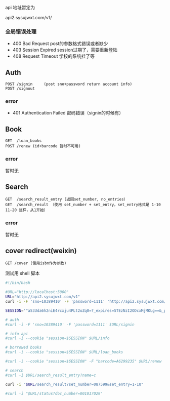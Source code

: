 api 地址暂定为

api2.sysujwxt.com/v1/

### 全局错误处理
- 400 Bad Request post的参数格式错误或者缺少
- 403 Session Expired session过期了，需要重新登陆
- 408 Request Timeout 学校的系统挂了等


Auth
----

    POST /signin     (post sno+password return account info)
    POST /signout

    

### error

- 401 Authentication Failed 密码错误（signin的时候有）


Book
----

    GET  /loan_books
    POST /renew (id+barcode 暂时不可用)

### error

暂时无

Search
------

    GET  /search_result_entry (返回set_number, no_entries）
    GET  /search_result （使用 set_number + set_entry，set_entry格式是 1-10 11-20 这样，从1开始）

### error

暂时无

cover redirect(weixin)
---------------------

    GET /cover (使用isbn作为参数)
    
测试用 shell 脚本
    
``` bash
#!/bin/bash

#URL="http://localhost:5000"
URL="http://api2.sysujwxt.com/v1"
curl -i -F 'sno=10389410' -F 'password=1111' 'http://api2.sysujwxt.com/v1/signin'

SESSION='"aS3Uda6h2niE4rcxju4PLt2oZq0=?_expires=STEzNzI2ODcxMjMKLg==&_permanent=STAxCi4=&id=VklEMTAwMDE4MTk1NgpwMQou&sno=VjEwMzg5NDEwCnAxCi4="'

# auth
#curl -i -F 'sno=10389410' -F 'password=1111' $URL/signin

# info api
#curl -i --cookie "session=$SESSION" $URL/info

# borrowed books
#curl -i --cookie "session=$SESSION" $URL/loan_books

#curl -i --cookie "session=$SESSION" -F "barcode=A6299235" $URL/renew

# search
#curl -i $URL/search_result_entry?name=c

curl -i "$URL/search_result?set_number=087599&set_entry=1-10"

#curl -i "$URL/status?doc_number=001017029"

```